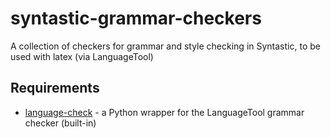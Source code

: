 # syntastic-grammar-checkers
A collection of checkers for grammar and style checking in Syntastic, to be used with latex (via LanguageTool)

## Requirements
* [language-check](https://github.com/myint/language-check) - a Python wrapper for the LanguageTool grammar checker (built-in)
